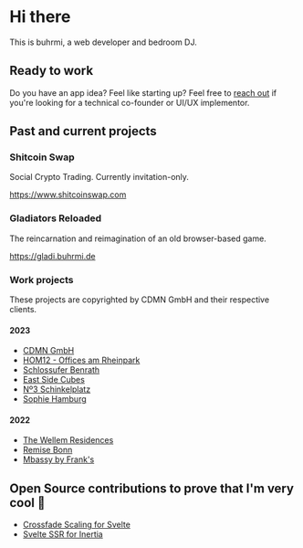 # Hi there

This is buhrmi, a web developer and bedroom DJ. 

## Ready to work

Do you have an app idea? Feel like starting up? Feel free to [reach out](mailto:buhrmi@gmail.com) if you're looking for a technical co-founder or UI/UX implementor.

## Past and current projects

### Shitcoin Swap

Social Crypto Trading. Currently invitation-only.

https://www.shitcoinswap.com

### Gladiators Reloaded

The reincarnation and reimagination of an old browser-based game.

https://gladi.buhrmi.de

### Work projects

These projects are copyrighted by CDMN GmbH and their respective clients.

#### 2023

- [CDMN GmbH](https://cdmn.de)
- [HOM12 - Offices am Rheinpark](https://www.hom12.de)
- [Schlossufer Benrath](https://www.schlossufer-benrath.de)
- [East Side Cubes](https://www.east-side-cubes.de)
- [Nº3 Schinkelplatz](https://no3-schinkelplatz.cdmn.de/en)
- [Sophie Hamburg](https://sophie.hamburg)

#### 2022

- [The Wellem Residences](https://www.thewellemresidences.com)
- [Remise Bonn](https://www.remise-bonn.de)
- [Mbassy by Frank's](https://www.mbassybyfranks.com)

## Open Source contributions to prove that I'm very cool 🫠

- [Crossfade Scaling for Svelte](https://github.com/sveltejs/svelte/pull/3175)
- [Svelte SSR for Inertia](https://github.com/inertiajs/inertia/pull/1349)

